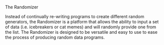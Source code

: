 The Randomizer

Instead of continually re-writing programs to create different random generators, the Randomizer is a platform that allows the ability to input a set of data (i.e. icebreakers or cat memes) and will randomly provide one from the list. The Randomizer is designed to be versatile and easy to use to ease the process of producing random data programs.
